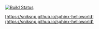 [![Build Status](https://travis-ci.org/sniksnp/sphinx-helloworld.svg?branch=master)](https://travis-ci.org/sniksnp/sphinx-helloworld)

[https://sniksnp.github.io/sphinx-helloworld](https://sniksnp.github.io/sphinx-helloworld)

